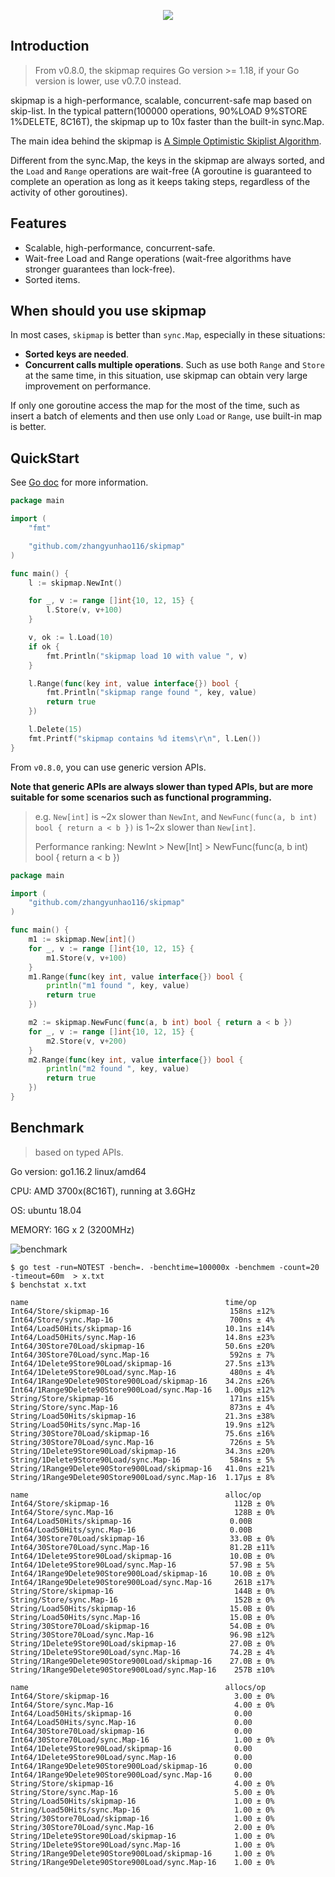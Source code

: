 <p align="center">
  <img src="https://raw.githubusercontent.com/zhangyunhao116/public-data/master/skipmap-logo.png"/>
</p>

## Introduction

> From v0.8.0, the skipmap requires Go version >= 1.18, if your Go version is lower, use v0.7.0 instead.

skipmap is a high-performance, scalable, concurrent-safe map based on skip-list. In the typical pattern(100000 operations, 90%LOAD 9%STORE 1%DELETE, 8C16T), the skipmap up to 10x faster than the built-in sync.Map.

The main idea behind the skipmap is [A Simple Optimistic Skiplist Algorithm](<https://people.csail.mit.edu/shanir/publications/LazySkipList.pdf>).

Different from the sync.Map, the keys in the skipmap are always sorted, and the `Load` and `Range` operations are wait-free (A goroutine is guaranteed to complete an operation as long as it keeps taking steps, regardless of the activity of other goroutines).


## Features

- Scalable, high-performance, concurrent-safe.
- Wait-free Load and Range operations (wait-free algorithms have stronger guarantees than lock-free).
- Sorted items.



## When should you use skipmap

In most cases, `skipmap` is better than `sync.Map`, especially in these situations: 

- **Sorted keys are needed**.
- **Concurrent calls multiple operations**. Such as use both `Range` and `Store` at the same time, in this situation, use skipmap can obtain very large improvement on performance.

If only one goroutine access the map for the most of the time, such as insert a batch of elements and then use only `Load` or `Range`, use built-in map is better.


## QuickStart

See [Go doc](https://pkg.go.dev/github.com/zhangyunhao116/skipmap) for more information.

```go
package main

import (
	"fmt"

	"github.com/zhangyunhao116/skipmap"
)

func main() {
	l := skipmap.NewInt()

	for _, v := range []int{10, 12, 15} {
		l.Store(v, v+100)
	}

	v, ok := l.Load(10)
	if ok {
		fmt.Println("skipmap load 10 with value ", v)
	}

	l.Range(func(key int, value interface{}) bool {
		fmt.Println("skipmap range found ", key, value)
		return true
	})

	l.Delete(15)
	fmt.Printf("skipmap contains %d items\r\n", l.Len())
}

```

From `v0.8.0`, you can use generic version APIs.

**Note that generic APIs are always slower than typed APIs, but are more suitable for some scenarios such as functional programming.**

> e.g. `New[int]` is \~2x slower than `NewInt`, and `NewFunc(func(a, b int) bool { return a < b })` is 1\~2x slower than `New[int]`.
>
> Performance ranking: NewInt > New[Int] > NewFunc(func(a, b int) bool { return a < b })

```go
package main

import (
	"github.com/zhangyunhao116/skipmap"
)

func main() {
	m1 := skipmap.New[int]()
	for _, v := range []int{10, 12, 15} {
		m1.Store(v, v+100)
	}
	m1.Range(func(key int, value interface{}) bool {
		println("m1 found ", key, value)
		return true
	})

	m2 := skipmap.NewFunc(func(a, b int) bool { return a < b })
	for _, v := range []int{10, 12, 15} {
		m2.Store(v, v+200)
	}
	m2.Range(func(key int, value interface{}) bool {
		println("m2 found ", key, value)
		return true
	})
}

```

## Benchmark

> based on typed APIs.

Go version: go1.16.2 linux/amd64

CPU: AMD 3700x(8C16T), running at 3.6GHz

OS: ubuntu 18.04

MEMORY: 16G x 2 (3200MHz)

![benchmark](https://raw.githubusercontent.com/zhangyunhao116/public-data/master/skipmap-benchmark.png)

```shell
$ go test -run=NOTEST -bench=. -benchtime=100000x -benchmem -count=20 -timeout=60m  > x.txt
$ benchstat x.txt
```

```
name                                            time/op
Int64/Store/skipmap-16                           158ns ±12%
Int64/Store/sync.Map-16                          700ns ± 4%
Int64/Load50Hits/skipmap-16                     10.1ns ±14%
Int64/Load50Hits/sync.Map-16                    14.8ns ±23%
Int64/30Store70Load/skipmap-16                  50.6ns ±20%
Int64/30Store70Load/sync.Map-16                  592ns ± 7%
Int64/1Delete9Store90Load/skipmap-16            27.5ns ±13%
Int64/1Delete9Store90Load/sync.Map-16            480ns ± 4%
Int64/1Range9Delete90Store900Load/skipmap-16    34.2ns ±26%
Int64/1Range9Delete90Store900Load/sync.Map-16   1.00µs ±12%
String/Store/skipmap-16                          171ns ±15%
String/Store/sync.Map-16                         873ns ± 4%
String/Load50Hits/skipmap-16                    21.3ns ±38%
String/Load50Hits/sync.Map-16                   19.9ns ±12%
String/30Store70Load/skipmap-16                 75.6ns ±16%
String/30Store70Load/sync.Map-16                 726ns ± 5%
String/1Delete9Store90Load/skipmap-16           34.3ns ±20%
String/1Delete9Store90Load/sync.Map-16           584ns ± 5%
String/1Range9Delete90Store900Load/skipmap-16   41.0ns ±21%
String/1Range9Delete90Store900Load/sync.Map-16  1.17µs ± 8%

name                                            alloc/op
Int64/Store/skipmap-16                            112B ± 0%
Int64/Store/sync.Map-16                           128B ± 0%
Int64/Load50Hits/skipmap-16                      0.00B     
Int64/Load50Hits/sync.Map-16                     0.00B     
Int64/30Store70Load/skipmap-16                   33.0B ± 0%
Int64/30Store70Load/sync.Map-16                  81.2B ±11%
Int64/1Delete9Store90Load/skipmap-16             10.0B ± 0%
Int64/1Delete9Store90Load/sync.Map-16            57.9B ± 5%
Int64/1Range9Delete90Store900Load/skipmap-16     10.0B ± 0%
Int64/1Range9Delete90Store900Load/sync.Map-16     261B ±17%
String/Store/skipmap-16                           144B ± 0%
String/Store/sync.Map-16                          152B ± 0%
String/Load50Hits/skipmap-16                     15.0B ± 0%
String/Load50Hits/sync.Map-16                    15.0B ± 0%
String/30Store70Load/skipmap-16                  54.0B ± 0%
String/30Store70Load/sync.Map-16                 96.9B ±12%
String/1Delete9Store90Load/skipmap-16            27.0B ± 0%
String/1Delete9Store90Load/sync.Map-16           74.2B ± 4%
String/1Range9Delete90Store900Load/skipmap-16    27.0B ± 0%
String/1Range9Delete90Store900Load/sync.Map-16    257B ±10%

name                                            allocs/op
Int64/Store/skipmap-16                            3.00 ± 0%
Int64/Store/sync.Map-16                           4.00 ± 0%
Int64/Load50Hits/skipmap-16                       0.00     
Int64/Load50Hits/sync.Map-16                      0.00     
Int64/30Store70Load/skipmap-16                    0.00     
Int64/30Store70Load/sync.Map-16                   1.00 ± 0%
Int64/1Delete9Store90Load/skipmap-16              0.00     
Int64/1Delete9Store90Load/sync.Map-16             0.00     
Int64/1Range9Delete90Store900Load/skipmap-16      0.00     
Int64/1Range9Delete90Store900Load/sync.Map-16     0.00     
String/Store/skipmap-16                           4.00 ± 0%
String/Store/sync.Map-16                          5.00 ± 0%
String/Load50Hits/skipmap-16                      1.00 ± 0%
String/Load50Hits/sync.Map-16                     1.00 ± 0%
String/30Store70Load/skipmap-16                   1.00 ± 0%
String/30Store70Load/sync.Map-16                  2.00 ± 0%
String/1Delete9Store90Load/skipmap-16             1.00 ± 0%
String/1Delete9Store90Load/sync.Map-16            1.00 ± 0%
String/1Range9Delete90Store900Load/skipmap-16     1.00 ± 0%
String/1Range9Delete90Store900Load/sync.Map-16    1.00 ± 0%
```